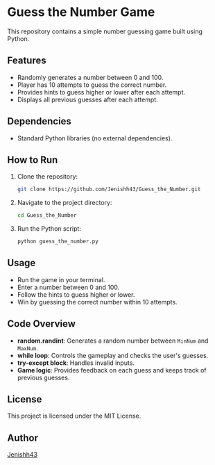 # Guess the Number Game

This repository contains a simple number guessing game built using Python.

## Features
- Randomly generates a number between 0 and 100.
- Player has 10 attempts to guess the correct number.
- Provides hints to guess higher or lower after each attempt.
- Displays all previous guesses after each attempt.

## Dependencies
- Standard Python libraries (no external dependencies).

## How to Run
1. Clone the repository:
   ```bash
   git clone https://github.com/Jenishh43/Guess_the_Number.git
   ```
2. Navigate to the project directory:
   ```bash
   cd Guess_the_Number
   ```
3. Run the Python script:
   ```bash
   python guess_the_number.py
   ```

## Usage
- Run the game in your terminal.
- Enter a number between 0 and 100.
- Follow the hints to guess higher or lower.
- Win by guessing the correct number within 10 attempts.

## Code Overview
- **random.randint**: Generates a random number between `MinNum` and `MaxNum`.
- **while loop**: Controls the gameplay and checks the user's guesses.
- **try-except block**: Handles invalid inputs.
- **Game logic**: Provides feedback on each guess and keeps track of previous guesses.

## License
This project is licensed under the MIT License.

## Author
[Jenishh43](https://github.com/Jenishh43)
